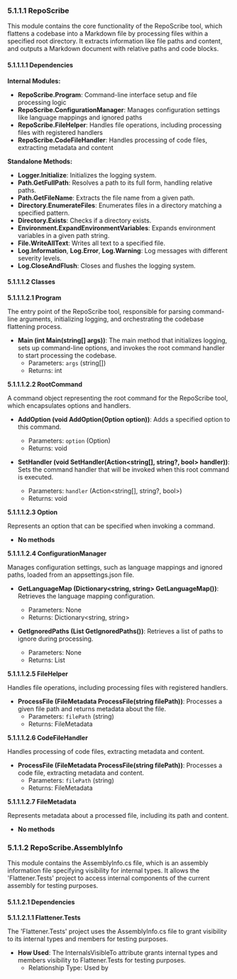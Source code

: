 ### 5.1.1.1 RepoScribe

This module contains the core functionality of the RepoScribe tool, which flattens a codebase into a Markdown file by processing files within a specified root directory. It extracts information like file paths and content, and outputs a Markdown document with relative paths and code blocks.

#### 5.1.1.1.1 Dependencies

**Internal Modules:**
- **RepoScribe.Program**: Command-line interface setup and file processing logic
- **RepoScribe.ConfigurationManager**: Manages configuration settings like language mappings and ignored paths
- **RepoScribe.FileHelper**: Handles file operations, including processing files with registered handlers
- **RepoScribe.CodeFileHandler**: Handles processing of code files, extracting metadata and content

**Standalone Methods:**
- **Logger.Initialize**: Initializes the logging system.
- **Path.GetFullPath**: Resolves a path to its full form, handling relative paths.
- **Path.GetFileName**: Extracts the file name from a given path.
- **Directory.EnumerateFiles**: Enumerates files in a directory matching a specified pattern.
- **Directory.Exists**: Checks if a directory exists.
- **Environment.ExpandEnvironmentVariables**: Expands environment variables in a given path string.
- **File.WriteAllText**: Writes all text to a specified file.
- **Log.Information**, **Log.Error**, **Log.Warning**: Log messages with different severity levels.
- **Log.CloseAndFlush**: Closes and flushes the logging system.

#### 5.1.1.1.2 Classes

**5.1.1.1.2.1 Program**

The entry point of the RepoScribe tool, responsible for parsing command-line arguments, initializing logging, and orchestrating the codebase flattening process.

- **Main (int Main(string[] args))**: The main method that initializes logging, sets up command-line options, and invokes the root command handler to start processing the codebase.
  - Parameters: `args` (string[])
  - Returns: int

**5.1.1.1.2.2 RootCommand**

A command object representing the root command for the RepoScribe tool, which encapsulates options and handlers.

- **AddOption (void AddOption(Option<T> option))**: Adds a specified option to this command.
  - Parameters: `option` (Option<T>)
  - Returns: void

- **SetHandler (void SetHandler(Action<string[], string?, bool> handler))**: Sets the command handler that will be invoked when this root command is executed.
  - Parameters: `handler` (Action<string[], string?, bool>)
  - Returns: void

**5.1.1.1.2.3 Option**

Represents an option that can be specified when invoking a command.

- **No methods**

**5.1.1.1.2.4 ConfigurationManager**

Manages configuration settings, such as language mappings and ignored paths, loaded from an appsettings.json file.

- **GetLanguageMap (Dictionary<string, string> GetLanguageMap())**: Retrieves the language mapping configuration.
  - Parameters: None
  - Returns: Dictionary<string, string>

- **GetIgnoredPaths (List<string> GetIgnoredPaths())**: Retrieves a list of paths to ignore during processing.
  - Parameters: None
  - Returns: List<string>

**5.1.1.1.2.5 FileHelper**

Handles file operations, including processing files with registered handlers.

- **ProcessFile (FileMetadata ProcessFile(string filePath))**: Processes a given file path and returns metadata about the file.
  - Parameters: `filePath` (string)
  - Returns: FileMetadata

**5.1.1.1.2.6 CodeFileHandler**

Handles processing of code files, extracting metadata and content.

- **ProcessFile (FileMetadata ProcessFile(string filePath))**: Processes a code file, extracting metadata and content.
  - Parameters: `filePath` (string)
  - Returns: FileMetadata

**5.1.1.1.2.7 FileMetadata**

Represents metadata about a processed file, including its path and content.

- **No methods**

### 5.1.1.2 RepoScribe.AssemblyInfo

This module contains the AssemblyInfo.cs file, which is an assembly information file specifying visibility for internal types. It allows the 'Flattener.Tests' project to access internal components of the current assembly for testing purposes.

#### 5.1.1.2.1 Dependencies

**5.1.1.2.1.1 Flattener.Tests**

The 'Flattener.Tests' project uses the AssemblyInfo.cs file to grant visibility to its internal types and members for testing purposes.

- **How Used**: The InternalsVisibleTo attribute grants internal types and members visibility to Flattener.Tests for testing purposes.
  - Relationship Type: Used by